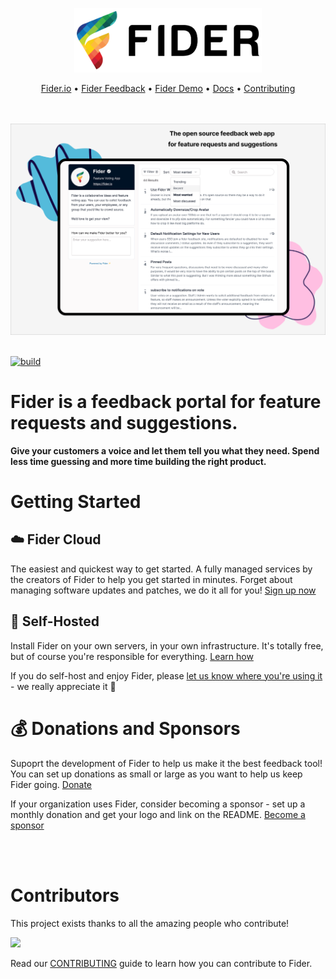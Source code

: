 
<p align="center">
  <a href="https://fider.io/" target="_blank">
    <img src="etc/fiderlogo.png" width="300" alt="Fider">
  </a>
</p>

<p align="center">
    <a href="https://fider.io/">Fider.io</a> •
    <a href="https://feedback.fider.io">Fider Feedback</a> •
    <a href="https://demo.fider.io">Fider Demo</a> •
    <a href="https://docs.fider.io">Docs</a> •
    <a href="https://github.com/TryGhost/Ghost/blob/main/.github/CONTRIBUTING.md">Contributing</a>
</p>

<br/>
<br/>

<img src="etc/fidergithub.png">

<br/>
<br/>

[![build](https://github.com/getfider/fider/actions/workflows/build.yml/badge.svg)](https://github.com/getfider/fider/actions/workflows/build.yml)

# Fider is a feedback portal for feature requests and suggestions.

__Give your customers a voice and let them tell you what they need. Spend less time guessing and more time building the right product.__

# Getting Started

## ☁️ **Fider Cloud**

The easiest and quickest way to get started. A fully managed services by the creators of Fider to help you get started in minutes. Forget about managing software updates and patches, we do it all for you! [Sign up now](https://fider.io/#get-started)

## 🏢 **Self-Hosted**

Install Fider on your own servers, in your own infrastructure. It's totally free, but of course you're responsible for everything. [Learn how](https://docs.fider.io/self-hosted/)

If you do self-host and enjoy Fider, please [let us know where you're using it](https://github.com/getfider/fider/issues/899) - we really appreciate it 🙏

# 💰 Donations and Sponsors

Supoprt the development of Fider to help us make it the best feedback tool! You can set up donations as small or large as you want to help us keep Fider going. [Donate](https://opencollective.com/fider)

If your organization uses Fider, consider becoming a sponsor - set up a monthly donation and get your logo and link on the README. [Become a sponsor](https://opencollective.com/fider)

<br/>
<br/>

# Contributors

This project exists thanks to all the amazing people who contribute!

<a href="https://github.com/getfider/fider/graphs/contributors"><img src="https://opencollective.com/fider/contributors.svg?width=890&button=false" /></a>

Read our [CONTRIBUTING](CONTRIBUTING.md) guide to learn how you can contribute to Fider.

<br/>
<br/>
